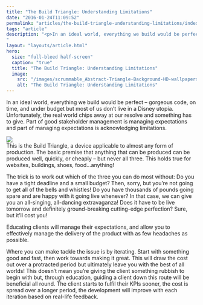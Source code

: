 ```yaml
---
title: "The Build Triangle: Understanding Limitations"
date: "2016-01-24T11:09:52"
permalink: "articles/the-build-triangle-understanding-limitations/index.html"
tags: "article"
description: "<p>In an ideal world, everything we build would be perfect &#8211; gorgeous code, on time, and under budget but most of us don’t live in a Disney utopia. Unfortunately, the real world chips away at our resolve and something has to give. Part of good stakeholder management is managing expectations and part of managing expectations </p>
"
layout: "layouts/article.html"
hero:
  size: "full-bleed half-screen"
  caption: "true"
  title: "The Build Triangle: Understanding Limitations"
  image:
    src: "/images/scrummable_Abstract-Triangle-Background-HD-wallpapers.jpg"
    alt: "The Build Triangle: Understanding Limitations"
---
```

<div class='intro'><p>In an ideal world, everything we build would be perfect &#8211; gorgeous code, on time, and under budget but most of us don’t live in a Disney utopia. Unfortunately, the real world chips away at our resolve and something has to give. Part of good stakeholder management is managing expectations and part of managing expectations is acknowledging limitations.</div>
<p><img src="/images/scrummable_build_triangle-600x600.png" style="aspect-ratio: 600/600" /><br />
This is the Build Triangle, a device applicable to almost any form of production. The basic premise that anything that can be produced can be produced well, quickly, or cheaply &#8211; but never all three. This holds true for websites, buildings, shoes, food&#8230;anything!</p>
<p>The trick is to work out which of the three you can do most without: Do you have a tight deadline and a small budget? Then, sorry, but you’re not going to get all of the bells and whistles! Do you have thousands of pounds going spare and are happy with it going live whenever? In that case, we can give you an all-singing, all-dancing extravaganza! Does it have to be live tomorrow and definitely ground-breaking cutting-edge perfection? Sure, but it’ll cost you!</p>
<p>Educating clients will manage their expectations, and allow you to effectively manage the delivery of the product with as few headaches as possible.</p>
<p>Where you can make tackle the issue is by iterating. Start with something good and fast, then work towards making it great. This will draw the cost out over a protracted period but ultimately leave you with the best of all worlds! This doesn&#8217;t mean you&#8217;re giving the client something rubbish to begin with but, through education, guiding a client down this route will be beneficial all round. The client starts to fulfil their KPIs sooner, the cost is spread over a longer period, the development will improve with each iteration based on real-life feedback.</p>
